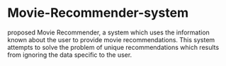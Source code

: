 # Movie-Recommender-system
proposed Movie Recommender, a system which uses the information known about the user to provide movie recommendations. This system attempts to solve the problem of unique recommendations which results from ignoring the data specific to the user.
